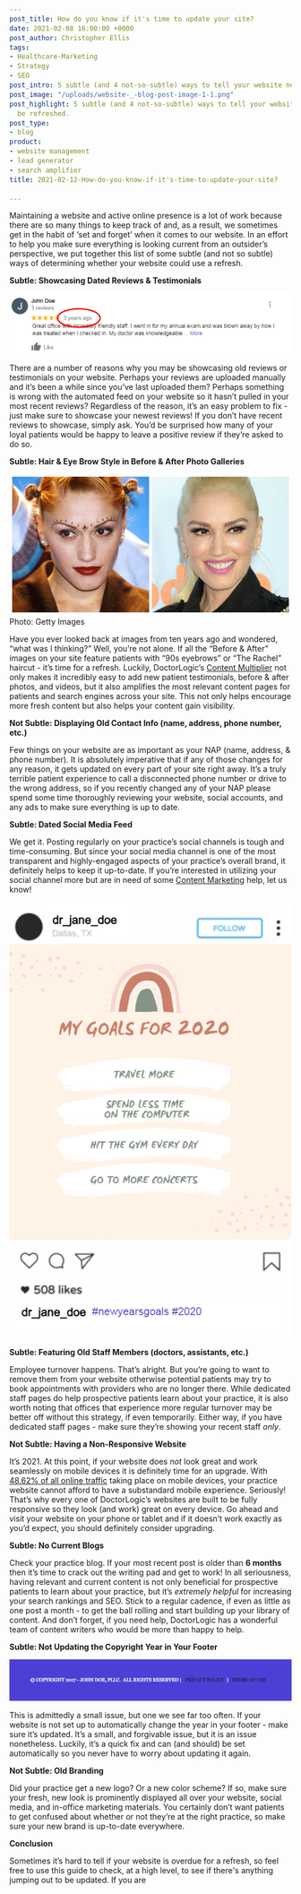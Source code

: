 ```yaml
---
post_title: How do you know if it's time to update your site?
date: 2021-02-08 16:00:00 +0000
post_author: Christopher Ellis
tags:
- Healthcare-Marketing
- Strategy
- SEO
post_intro: 5 subtle (and 4 not-so-subtle) ways to tell your website needs to be refreshed.
post_image: "/uploads/website-_-blog-post-image-1-1.png"
post_highlight: 5 subtle (and 4 not-so-subtle) ways to tell your website needs to
  be refreshed.
post_type:
- blog
product:
- website management
- lead generator
- search amplifier
title: 2021-02-12-How-do-you-know-if-it's-time-to-update-your-site?

---
```

Maintaining a website and active online presence is a lot of work because there are so many things to keep track of and, as a result, we sometimes get in the habit of ‘set and forget’ when it comes to our website. In an effort to help you make sure everything is looking current from an outsider’s perspective, we put together this list of some subtle (and not so subtle) ways of determining whether your website could use a refresh.

**Subtle: Showcasing Dated Reviews & Testimonials**

![](/uploads/john-doe-review.png)

There are a number of reasons why you may be showcasing old reviews or testimonials on your website. Perhaps your reviews are uploaded manually and it’s been a while since you’ve last uploaded them? Perhaps something is wrong with the automated feed on your website so it hasn’t pulled in your most recent reviews? Regardless of the reason, it’s an easy problem to fix - just make sure to showcase your newest reviews! If you don’t have recent reviews to showcase, simply ask. You’d be surprised how many of your loyal patients would be happy to leave a positive review if they’re asked to do so.

**Subtle: Hair & Eye Brow Style in Before & After Photo Galleries**

![photo: Getty Images](/uploads/getty-images.jpg)  
Photo: Getty Images

Have you ever looked back at images from ten years ago and wondered, “what was I thinking?” Well, you’re not alone. If all the “Before & After” images on your site feature patients with “90s eyebrows” or “The Rachel” haircut - it’s time for a refresh. Luckily, DoctorLogic’s [Content Multiplier](https://kcf-bt5b1aiujg.instant.forestry.io/medical-website-content-multiplier/) not only makes it incredibly easy to add new patient testimonials, before & after photos, and videos, but it also amplifies the most relevant content pages for patients and search engines across your site. This not only helps encourage more fresh content but also helps your content gain visibility.

**Not Subtle: Displaying Old Contact Info (name, address, phone number, etc.)**

Few things on your website are as important as your NAP (name, address, & phone number). It is absolutely imperative that if any of those changes for any reason, it gets updated on every part of your site right away. It’s a truly terrible patient experience to call a disconnected phone number or drive to the wrong address, so if you recently changed any of your NAP please spend some time thoroughly reviewing your website, social accounts, and any ads to make sure everything is up to date.

**Subtle: Dated Social Media Feed**

We get it. Posting regularly on your practice’s social channels is tough and time-consuming. But since your social media channel is one of the most transparent and highly-engaged aspects of your practice’s overall brand, it definitely helps to keep it up-to-date. If you’re interested in utilizing your social channel more but are in need of some [Content Marketing](https://doctorlogic.com/growth-accelerators/healthcare-content-marketing) help, let us know!

![](/uploads/2020-ig-post.png)

**Subtle: Featuring Old Staff Members (doctors, assistants, etc.)**

Employee turnover happens. That’s alright. But you’re going to want to remove them from your website otherwise potential patients may try to book appointments with providers who are no longer there. While dedicated staff pages do help prospective patients learn about your practice, it is also worth noting that offices that experience more regular turnover may be better off without this strategy, if even temporarily. Either way, if you have dedicated staff pages - make sure they’re showing your recent staff _only_.

**Not Subtle: Having a Non-Responsive Website**

It’s 2021. At this point, if your website does _not_ look great and work seamlessly on mobile devices it is definitely time for an upgrade. With [48.62% of all online traffic](https://gs.statcounter.com/platform-market-share/desktop-mobile-tablet/worldwide) taking place on mobile devices, your practice website cannot afford to have a substandard mobile experience. Seriously! That’s why every one of DoctorLogic’s websites are built to be fully responsive so they look (and work) great on every device. Go ahead and visit your website on your phone or tablet and if it doesn’t work exactly as you’d expect, you should definitely consider upgrading.

**Subtle: No Current Blogs**

Check your practice blog. If your most recent post is older than **6 months** then it’s time to crack out the writing pad and get to work! In all seriousness, having relevant and current content is not only beneficial for prospective patients to learn about your practice, but it’s _extremely helpful_ for increasing your search rankings and SEO. Stick to a regular cadence, if even as little as one post a month - to get the ball rolling and start building up your library of content. And don’t forget, if you need help, DoctorLogic has a wonderful team of content writers who would be more than happy to help.

**Subtle: Not Updating the Copyright Year in Your Footer**

![](/uploads/old-footer-1.png)

This is admittedly a small issue, but one we see far too often. If your website is not set up to automatically change the year in your footer - make sure it’s updated. It’s a small, and forgivable issue, but it is an issue nonetheless. Luckily, it’s a quick fix and can (and should) be set automatically so you never have to worry about updating it again.

**Not Subtle: Old Branding**

Did your practice get a new logo? Or a new color scheme? If so, make sure your fresh, new look is prominently displayed all over your website, social media, and in-office marketing materials. You certainly don’t want patients to get confused about whether or not they’re at the right practice, so make sure your new brand is up-to-date everywhere.

**Conclusion**

Sometimes it’s hard to tell if your website is overdue for a refresh, so feel free to use this guide to check, at a high level, to see if there's anything jumping out to be updated. If you are 